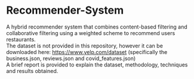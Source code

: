 # Recommender-System

A hybrid recommender system that combines content-based filtering and collaborative filtering using a weighted scheme to recommend users restaurants.    
The dataset is not provided in this repository, however it can be downloaded here: https://www.yelp.com/dataset (specifically the business.json, reviews.json and covid_features.json)    
A brief report is provided to explain the dataset, methodology, techniques and results obtained. 
